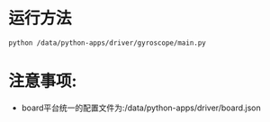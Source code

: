# 运行方法
`python /data/python-apps/driver/gyroscope/main.py`

# 注意事项:
* board平台统一的配置文件为:/data/python-apps/driver/board.json
